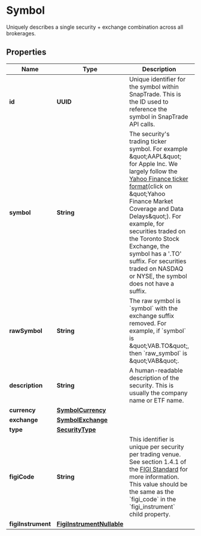 

# Symbol

Uniquely describes a single security + exchange combination across all brokerages.

## Properties

| Name | Type | Description | Notes |
|------------ | ------------- | ------------- | -------------|
|**id** | **UUID** | Unique identifier for the symbol within SnapTrade. This is the ID used to reference the symbol in SnapTrade API calls. |  [optional] |
|**symbol** | **String** | The security&#39;s trading ticker symbol. For example \&quot;AAPL\&quot; for Apple Inc. We largely follow the [Yahoo Finance ticker format](https://help.yahoo.com/kb/SLN2310.html)(click on \&quot;Yahoo Finance Market Coverage and Data Delays\&quot;). For example, for securities traded on the Toronto Stock Exchange, the symbol has a &#39;.TO&#39; suffix. For securities traded on NASDAQ or NYSE, the symbol does not have a suffix. |  [optional] |
|**rawSymbol** | **String** | The raw symbol is &#x60;symbol&#x60; with the exchange suffix removed. For example, if &#x60;symbol&#x60; is \&quot;VAB.TO\&quot;, then &#x60;raw_symbol&#x60; is \&quot;VAB\&quot;. |  [optional] |
|**description** | **String** | A human-readable description of the security. This is usually the company name or ETF name. |  [optional] |
|**currency** | [**SymbolCurrency**](SymbolCurrency.md) |  |  [optional] |
|**exchange** | [**SymbolExchange**](SymbolExchange.md) |  |  [optional] |
|**type** | [**SecurityType**](SecurityType.md) |  |  [optional] |
|**figiCode** | **String** | This identifier is unique per security per trading venue. See section 1.4.1 of the [FIGI Standard](https://www.openfigi.com/assets/local/figi-allocation-rules.pdf) for more information. This value should be the same as the &#x60;figi_code&#x60; in the &#x60;figi_instrument&#x60; child property. |  [optional] |
|**figiInstrument** | [**FigiInstrumentNullable**](FigiInstrumentNullable.md) |  |  [optional] |



